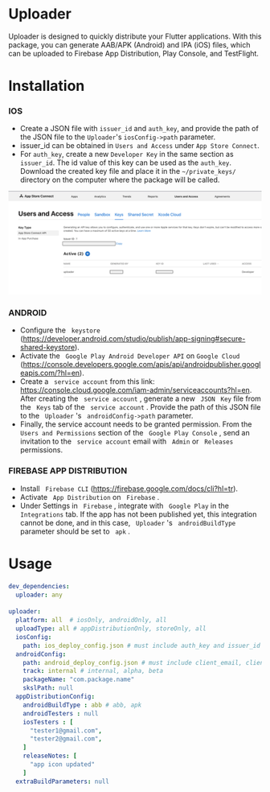 # Uploader

Uploader is designed to quickly distribute your Flutter applications. With this package, you can generate AAB/APK (Android) and IPA (iOS) files, which can be uploaded to Firebase App Distribution, Play Console, and TestFlight.

# Installation

### IOS
- Create a JSON file with `issuer_id` and `auth_key`, and provide the path of the JSON file to the `Uploader`'s `iosConfig->path` parameter.
- issuer_id can be obtained in `Users and Access` under `App Store Connect`.
- For `auth_key`, create a new `Developer Key` in the same section as `issuer_id`. The id value of this key can be used as the `auth_key`. Download the created key file and place it in the `~/private_keys/` directory on the computer where the package will be called.

![instruction](asset/instructions/instruction_1.png)

### ANDROID
- Configure the ` keystore`  (https://developer.android.com/studio/publish/app-signing#secure-shared-keystore).
- Activate the ` Google Play Android Developer API`  on ` Google Cloud ` (https://console.developers.google.com/apis/api/androidpublisher.googleapis.com/?hl=en).
- Create a ` service account`  from this link: https://console.cloud.google.com/iam-admin/serviceaccounts?hl=en. After creating the ` service account` , generate a new ` JSON` ` Key`  file from the ` Keys`  tab  of the ` service account` . Provide the path of this JSON file to the ` Uploader` 's ` androidConfig->path`  parameter.
- Finally, the service account needs to be granted permission. From the ` Users and Permissions`  section of the ` Google Play Console` , send an invitation to the ` service account`  email with ` Admin`  or ` Releases`  permissions.

### FIREBASE APP DISTRIBUTION
- Install ` Firebase CLI`  (https://firebase.google.com/docs/cli?hl=tr).
- Activate ` App Distribution`  on ` Firebase` .
- Under Settings in ` Firebase` , integrate with ` Google Play`  in the ` Integrations`  tab. If the app has not been published yet, this integration cannot be done, and in this case, ` Uploader` 's ` androidBuildType`  parameter should be set to ` apk` .

# Usage

```yaml
dev_dependencies:
  uploader: any

uploader:
  platform: all  # iosOnly, androidOnly, all
  uploadType: all # appDistributionOnly, storeOnly, all
  iosConfig:
    path: ios_deploy_config.json # must include auth_key and issuer_id
  androidConfig:
    path: android_deploy_config.json # must include client_email, client_id, private_key
    track: internal # internal, alpha, beta
    packageName: "com.package.name"
    skslPath: null 
  appDistributionConfig:
    androidBuildType : abb # abb, apk 
    androidTesters : null 
    iosTesters : [
      "tester1@gmail.com", 
      "tester2@gmail.com",
    ]
    releaseNotes: [
      "app icon updated"
    ]
  extraBuildParameters: null
```


